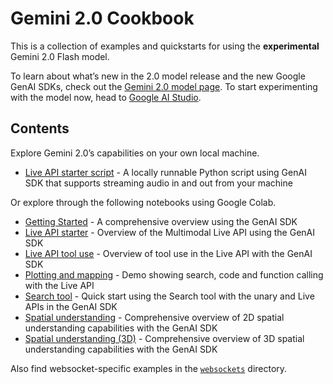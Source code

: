 # Gemini 2.0 Cookbook

This is a collection of examples and quickstarts for using the **experimental** Gemini 2.0 Flash model.

To learn about what’s new in the 2.0 model release and the new Google GenAI SDKs, check out the [Gemini 2.0 model page](https://ai.google.dev/gemini-api/docs/models/gemini-v2). To start experimenting with the model now, head to [Google AI Studio](https://aistudio.google.com/app/live).

## Contents

Explore Gemini 2.0’s capabilities on your own local machine.

* [Live API starter script](./live_api_starter.py) \- A locally runnable Python script using GenAI SDK that supports streaming audio in and out from your machine

Or explore through the following notebooks using Google Colab.

* [Getting Started](./get_started.ipynb) \- A comprehensive overview using the GenAI SDK
* [Live API starter](./live_api_starter.ipynb) \- Overview of the Multimodal Live API using the GenAI SDK
* [Live API tool use](./live_api_tool_use.ipynb) \- Overview of tool use in the Live API with the GenAI SDK
* [Plotting and mapping](./plotting_and_mapping.ipynb) \- Demo showing search, code and function calling with the Live API
* [Search tool](./search_tool.ipynb) \- Quick start using the Search tool with the unary and Live APIs in the GenAI SDK
* [Spatial understanding](./spatial_understanding.ipynb) \- Comprehensive overview of 2D spatial understanding capabilities with the GenAI SDK
* [Spatial understanding (3D)](./spatial_understanding_3d.ipynb) \- Comprehensive overview of 3D spatial understanding capabilities with the GenAI SDK

Also find websocket-specific examples in the [`websockets`](./websockets/) directory.
